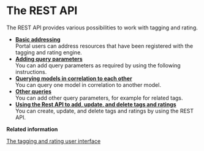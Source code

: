 # The REST API

The REST API provides various possibilities to work with tagging and rating.

-   **[Basic addressing](../admin-system/tag_rate_api_rest_addr.md)**  
Portal users can address resources that have been registered with the tagging and rating engine.
-   **[Adding query parameters](../admin-system/tag_rate_api_rest_add_qparms.md)**  
You can add query parameters as required by using the following instructions.
-   **[Querying models in correlation to each other](../admin-system/tag_rate_api_rest_cor_modls.md)**  
You can query one model in correlation to another model.
-   **[Other queries](../admin-system/tag_rate_api_rest_oth_queries.md)**  
You can add other query parameters, for example for related tags.
-   **[Using the Rest API to add, update, and delete tags and ratings](../admin-system/tag_rate_api_rest_cud_tr.md)**  
You can create, update, and delete tags and ratings by using the REST API.


**Related information**  


[The tagging and rating user interface](../admin-system/tag_rate_ui.md)

